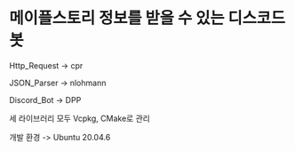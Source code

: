 # 메이플스토리 정보를 받을 수 있는 디스코드 봇

Http_Request -> cpr

JSON_Parser -> nlohmann

Discord_Bot -> DPP

세 라이브러리 모두 Vcpkg, CMake로 관리

개발 환경 -> Ubuntu 20.04.6
